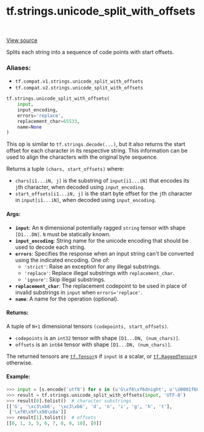 <div itemscope itemtype="http://developers.google.com/ReferenceObject">
<meta itemprop="name" content="tf.strings.unicode_split_with_offsets" />
<meta itemprop="path" content="Stable" />
</div>

# tf.strings.unicode_split_with_offsets

<!-- Insert buttons -->

<table class="tfo-notebook-buttons tfo-api" align="left">
</table>

<a target="_blank" href="/code/stable/tensorflow/python/ops/ragged/ragged_string_ops.py">View source</a>



<!-- Start diff -->
Splits each string into a sequence of code points with start offsets.

### Aliases:

* `tf.compat.v1.strings.unicode_split_with_offsets`
* `tf.compat.v2.strings.unicode_split_with_offsets`


``` python
tf.strings.unicode_split_with_offsets(
    input,
    input_encoding,
    errors='replace',
    replacement_char=65533,
    name=None
)
```



<!-- Placeholder for "Used in" -->

This op is similar to `tf.strings.decode(...)`, but it also returns the
start offset for each character in its respective string.  This information
can be used to align the characters with the original byte sequence.

Returns a tuple `(chars, start_offsets)` where:

* `chars[i1...iN, j]` is the substring of `input[i1...iN]` that encodes its
  `j`th character, when decoded using `input_encoding`.
* `start_offsets[i1...iN, j]` is the start byte offset for the `j`th
  character in `input[i1...iN]`, when decoded using `input_encoding`.

#### Args:


* <b>`input`</b>: An `N` dimensional potentially ragged `string` tensor with shape
  `[D1...DN]`.  `N` must be statically known.
* <b>`input_encoding`</b>: String name for the unicode encoding that should be used to
  decode each string.
* <b>`errors`</b>: Specifies the response when an input string can't be converted
  using the indicated encoding. One of:
  * `'strict'`: Raise an exception for any illegal substrings.
  * `'replace'`: Replace illegal substrings with `replacement_char`.
  * `'ignore'`: Skip illegal substrings.
* <b>`replacement_char`</b>: The replacement codepoint to be used in place of invalid
  substrings in `input` when `errors='replace'`.
* <b>`name`</b>: A name for the operation (optional).


#### Returns:

A tuple of `N+1` dimensional tensors `(codepoints, start_offsets)`.

* `codepoints` is an `int32` tensor with shape `[D1...DN, (num_chars)]`.
* `offsets` is an `int64` tensor with shape `[D1...DN, (num_chars)]`.

The returned tensors are <a href="../../tf/Tensor.md"><code>tf.Tensor</code></a>s if `input` is a scalar, or
<a href="../../tf/RaggedTensor.md"><code>tf.RaggedTensor</code></a>s otherwise.


#### Example:
  ```python
  >>> input = [s.encode('utf8') for s in (u'G\xf6\xf6dnight', u'\U0001f60a')]
  >>> result = tf.strings.unicode_split_with_offsets(input, 'UTF-8')
  >>> result[0].tolist()  # character substrings
  [['G', '\xc3\xb6', '\xc3\xb6', 'd', 'n', 'i', 'g', 'h', 't'],
   ['\xf0\x9f\x98\x8a']]
  >>> result[1].tolist()  # offsets
 [[0, 1, 3, 5, 6, 7, 8, 9, 10], [0]]
  ```